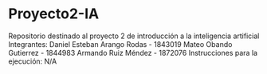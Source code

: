 # Proyecto2-IA
Repositorio destinado al proyecto 2 de introducción a la inteligencia artificial
Integrantes: Daniel Esteban Arango Rodas - 1843019 Mateo Obando Gutierrez - 1844983 Armando Ruiz Méndez - 1872076
Instrucciones para la ejecución:
N/A
